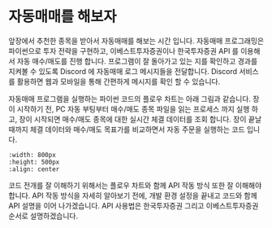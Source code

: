 # 자동매매를 해보자

앞장에서 추천한 종목을 받아서 자동매매를 해보는 시간 입니다.
자동매매 프로그래밍은 파이썬으로 투자 전략을 구현하고,
이베스트투자증권이나 한국투자증권 API 를 이용해서 자동 매수/매도를 진행 합니다. 
프로그램이 잘 돌아가고 있는 지를 확인하고 경과를 지켜볼 수 있도록 Discord 에 자동매매 로그 메시지들을 전달합니다. Discord 서비스를 활용하면 웹과 모바일을 통해 간편하게 메시지를 확인 할 수 있습니다.

자동매매 프로그램을 실행하는 파이썬 코드의 플로우 차트는 아래 그림과 같습니다.
장이 시작하기 전, PC 자동 부팅부터 매수/매도 종목 파일을 읽는 프로세스 까지 실행 하고, 
장이 시작되면 매수/매도 종목에 대한 실시간 체결 데이터를 조회 합니다.
장이 끝날 때까지 체결 데이터와 매수/매도 목표가를 비교하면서 자동 주문을 실행하는 코드 입니다.

```{image} images/flow_chart.png
:width: 800px
:height: 500px
:align: center
```

코드 전개를 잘 이해하기 위해서는 플로우 차트와 함께 API 작동 방식 또한 잘 이해해야 합니다.
API 작동 방식을 자세히 알아보기 전에, 개발 환경 설정을 끝내고 코드와 함께 API 설명을 이어 나가겠습니다.
API 사용법은 한국투자증권 그리고 이베스트투자증권 순서로 설명하겠습니다.